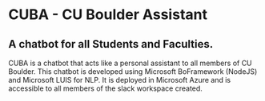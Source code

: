 # CUBA - CU Boulder Assistant

## A chatbot for all Students and Faculties.

CUBA is a chatbot that acts like a personal assistant to all members of CU Boulder.
This chatbot is developed using Microsoft BoFramework (NodeJS) and Microsoft LUIS for NLP. It is deployed in Microsoft Azure and is accessible to all members of the slack workspace created.
